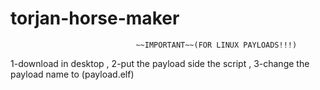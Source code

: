 # torjan-horse-maker
         
          
                                ~~IMPORTANT~~(FOR LINUX PAYLOADS!!!)
         
         
         
1-download in desktop
,
2-put the payload side the script
,
3-change the payload name to (payload.elf)
